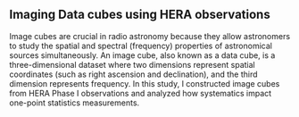 ## Imaging Data cubes using HERA observations
Image cubes are crucial in radio astronomy because they allow astronomers to study the spatial and spectral (frequency) properties of astronomical sources simultaneously. An image cube, also known as a data cube, is a three-dimensional dataset where two dimensions represent spatial coordinates (such as right ascension and declination), and the third dimension represents frequency. In this study, I constructed image cubes from HERA Phase I observations and analyzed how systematics impact one-point statistics measurements.
